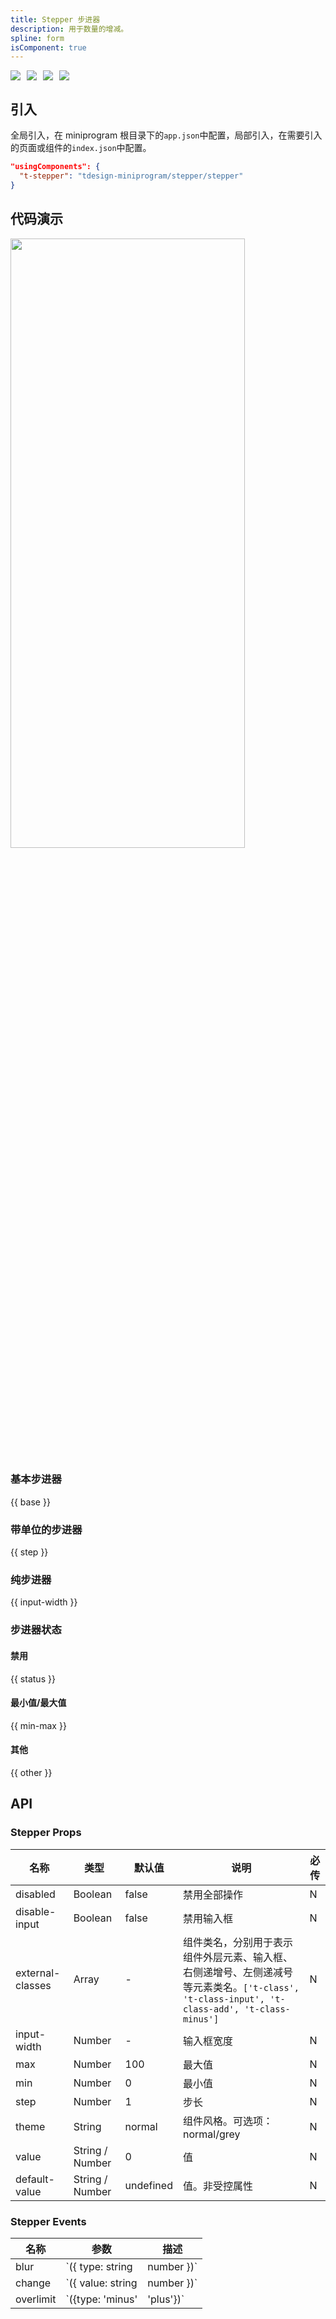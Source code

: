 ```yaml
---
title: Stepper 步进器
description: 用于数量的增减。
spline: form
isComponent: true
---
```


<span class="coverages-badge" style="margin-right: 10px"><img src="https://img.shields.io/badge/coverages%3A%20lines-90%25-blue" /></span><span class="coverages-badge" style="margin-right: 10px"><img src="https://img.shields.io/badge/coverages%3A%20functions-82%25-blue" /></span><span class="coverages-badge" style="margin-right: 10px"><img src="https://img.shields.io/badge/coverages%3A%20statements-90%25-blue" /></span><span class="coverages-badge" style="margin-right: 10px"><img src="https://img.shields.io/badge/coverages%3A%20branches-94%25-blue" /></span>
## 引入

全局引入，在 miniprogram 根目录下的`app.json`中配置，局部引入，在需要引入的页面或组件的`index.json`中配置。

```json
"usingComponents": {
  "t-stepper": "tdesign-miniprogram/stepper/stepper"
}
```

## 代码演示

<img src="https://tdesign.gtimg.com/miniprogram/readme/stepper.png" width="375px" height="50%">

### 基本步进器

{{ base }}

### 带单位的步进器

{{ step }}

### 纯步进器

{{ input-width }}

### 步进器状态

#### 禁用

{{ status }}

#### 最小值/最大值

{{ min-max }}

#### 其他

{{ other }}


## API
### Stepper Props

名称 | 类型 | 默认值 | 说明 | 必传
-- | -- | -- | -- | --
disabled | Boolean | false | 禁用全部操作 | N
disable-input | Boolean | false | 禁用输入框 | N
external-classes | Array | - | 组件类名，分别用于表示组件外层元素、输入框、右侧递增号、左侧递减号等元素类名。`['t-class', 't-class-input', 't-class-add', 't-class-minus']` | N
input-width | Number | - | 输入框宽度 | N
max | Number | 100 | 最大值 | N
min | Number | 0 | 最小值 | N
step | Number | 1 | 步长 | N
theme | String | normal | 组件风格。可选项：normal/grey | N
value | String / Number | 0 | 值 | N
default-value | String / Number | undefined | 值。非受控属性 | N

### Stepper Events

名称 | 参数 | 描述
-- | -- | --
blur | `({ type: string | number })` | 输入框失去焦点时触发
change | `({ value: string | number })` | 数值发生变更时触发
overlimit | `({type: 'minus' | 'plus'})` | 数值超出限制时触发
